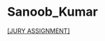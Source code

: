 # Sanoob_Kumar

[[JURY ASSIGNMENT]](https://nift-web-design-delhi.github.io/Vivek_kumar/assignment_3/)
